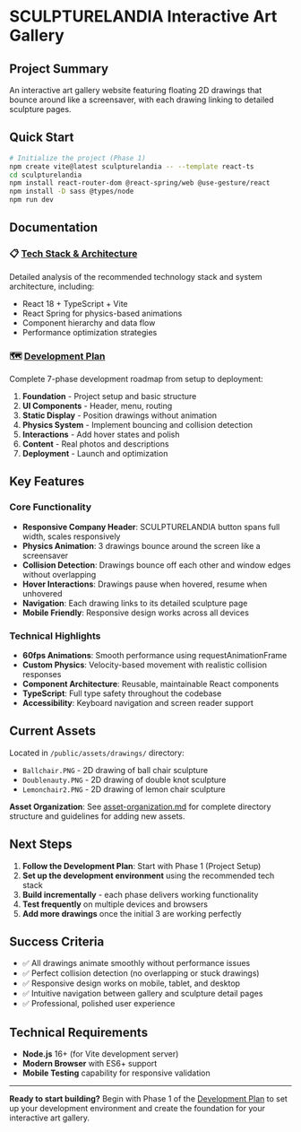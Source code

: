 # SCULPTURELANDIA Interactive Art Gallery

## Project Summary
An interactive art gallery website featuring floating 2D drawings that bounce around like a screensaver, with each drawing linking to detailed sculpture pages.

## Quick Start
```bash
# Initialize the project (Phase 1)
npm create vite@latest sculpturelandia -- --template react-ts
cd sculpturelandia
npm install react-router-dom @react-spring/web @use-gesture/react
npm install -D sass @types/node
npm run dev
```

## Documentation

### 📋 [Tech Stack & Architecture](./tech-stack-and-architecture.md)
Detailed analysis of the recommended technology stack and system architecture, including:
- React 18 + TypeScript + Vite
- React Spring for physics-based animations
- Component hierarchy and data flow
- Performance optimization strategies

### 🗺️ [Development Plan](./development-plan.md)
Complete 7-phase development roadmap from setup to deployment:
1. **Foundation** - Project setup and basic structure
2. **UI Components** - Header, menu, routing
3. **Static Display** - Position drawings without animation
4. **Physics System** - Implement bouncing and collision detection
5. **Interactions** - Add hover states and polish
6. **Content** - Real photos and descriptions  
7. **Deployment** - Launch and optimization

## Key Features

### Core Functionality
- **Responsive Company Header**: SCULPTURELANDIA button spans full width, scales responsively
- **Physics Animation**: 3 drawings bounce around the screen like a screensaver
- **Collision Detection**: Drawings bounce off each other and window edges without overlapping
- **Hover Interactions**: Drawings pause when hovered, resume when unhovered
- **Navigation**: Each drawing links to its detailed sculpture page
- **Mobile Friendly**: Responsive design works across all devices

### Technical Highlights
- **60fps Animations**: Smooth performance using requestAnimationFrame
- **Custom Physics**: Velocity-based movement with realistic collision responses
- **Component Architecture**: Reusable, maintainable React components
- **TypeScript**: Full type safety throughout the codebase
- **Accessibility**: Keyboard navigation and screen reader support

## Current Assets
Located in `/public/assets/drawings/` directory:
- `Ballchair.PNG` - 2D drawing of ball chair sculpture
- `Doublenauty.PNG` - 2D drawing of double knot sculpture  
- `Lemonchair2.PNG` - 2D drawing of lemon chair sculpture

**Asset Organization**: See [asset-organization.md](./asset-organization.md) for complete directory structure and guidelines for adding new assets.

## Next Steps
1. **Follow the Development Plan**: Start with Phase 1 (Project Setup)
2. **Set up the development environment** using the recommended tech stack
3. **Build incrementally** - each phase delivers working functionality
4. **Test frequently** on multiple devices and browsers
5. **Add more drawings** once the initial 3 are working perfectly

## Success Criteria
- ✅ All drawings animate smoothly without performance issues
- ✅ Perfect collision detection (no overlapping or stuck drawings)
- ✅ Responsive design works on mobile, tablet, and desktop
- ✅ Intuitive navigation between gallery and sculpture detail pages
- ✅ Professional, polished user experience

## Technical Requirements
- **Node.js** 16+ (for Vite development server)
- **Modern Browser** with ES6+ support
- **Mobile Testing** capability for responsive validation

---

**Ready to start building?** Begin with Phase 1 of the [Development Plan](./development-plan.md) to set up your development environment and create the foundation for your interactive art gallery.

